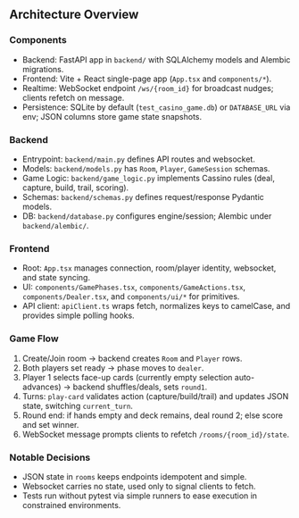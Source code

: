 ## Architecture Overview

### Components
- Backend: FastAPI app in `backend/` with SQLAlchemy models and Alembic migrations.
- Frontend: Vite + React single-page app (`App.tsx` and `components/*`).
- Realtime: WebSocket endpoint `/ws/{room_id}` for broadcast nudges; clients refetch on message.
- Persistence: SQLite by default (`test_casino_game.db`) or `DATABASE_URL` via env; JSON columns store game state snapshots.

### Backend
- Entrypoint: `backend/main.py` defines API routes and websocket.
- Models: `backend/models.py` has `Room`, `Player`, `GameSession` schemas.
- Game Logic: `backend/game_logic.py` implements Cassino rules (deal, capture, build, trail, scoring).
- Schemas: `backend/schemas.py` defines request/response Pydantic models.
- DB: `backend/database.py` configures engine/session; Alembic under `backend/alembic/`.

### Frontend
- Root: `App.tsx` manages connection, room/player identity, websocket, and state syncing.
- UI: `components/GamePhases.tsx`, `components/GameActions.tsx`, `components/Dealer.tsx`, and `components/ui/*` for primitives.
- API client: `apiClient.ts` wraps fetch, normalizes keys to camelCase, and provides simple polling hooks.

### Game Flow
1) Create/Join room → backend creates `Room` and `Player` rows.
2) Both players set ready → phase moves to `dealer`.
3) Player 1 selects face-up cards (currently empty selection auto-advances) → backend shuffles/deals, sets `round1`.
4) Turns: `play-card` validates action (capture/build/trail) and updates JSON state, switching `current_turn`.
5) Round end: if hands empty and deck remains, deal round 2; else score and set winner.
6) WebSocket message prompts clients to refetch `/rooms/{room_id}/state`.

### Notable Decisions
- JSON state in `rooms` keeps endpoints idempotent and simple.
- Websocket carries no state, used only to signal clients to fetch.
- Tests run without pytest via simple runners to ease execution in constrained environments.


